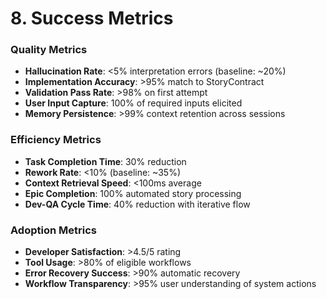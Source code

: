 # 8. Success Metrics


### Quality Metrics
- **Hallucination Rate**: <5% interpretation errors (baseline: ~20%)
- **Implementation Accuracy**: >95% match to StoryContract
- **Validation Pass Rate**: >98% on first attempt
- **User Input Capture**: 100% of required inputs elicited
- **Memory Persistence**: >99% context retention across sessions

### Efficiency Metrics
- **Task Completion Time**: 30% reduction
- **Rework Rate**: <10% (baseline: ~35%)
- **Context Retrieval Speed**: <100ms average
- **Epic Completion**: 100% automated story processing
- **Dev-QA Cycle Time**: 40% reduction with iterative flow

### Adoption Metrics
- **Developer Satisfaction**: >4.5/5 rating
- **Tool Usage**: >80% of eligible workflows
- **Error Recovery Success**: >90% automatic recovery
- **Workflow Transparency**: >95% user understanding of system actions
